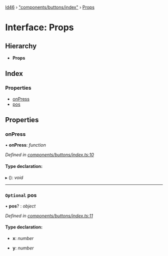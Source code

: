 [ld46](../README.md) › ["components/buttons/index"](../modules/_components_buttons_index_.md) › [Props](_components_buttons_index_.props.md)

# Interface: Props

## Hierarchy

* **Props**

## Index

### Properties

* [onPress](_components_buttons_index_.props.md#onpress)
* [pos](_components_buttons_index_.props.md#optional-pos)

## Properties

###  onPress

• **onPress**: *function*

*Defined in [components/buttons/index.ts:10](https://github.com/jrod-disco/ld46-keepalive/blob/2baec31/src/components/buttons/index.ts#L10)*

#### Type declaration:

▸ (): *void*

___

### `Optional` pos

• **pos**? : *object*

*Defined in [components/buttons/index.ts:11](https://github.com/jrod-disco/ld46-keepalive/blob/2baec31/src/components/buttons/index.ts#L11)*

#### Type declaration:

* **x**: *number*

* **y**: *number*
